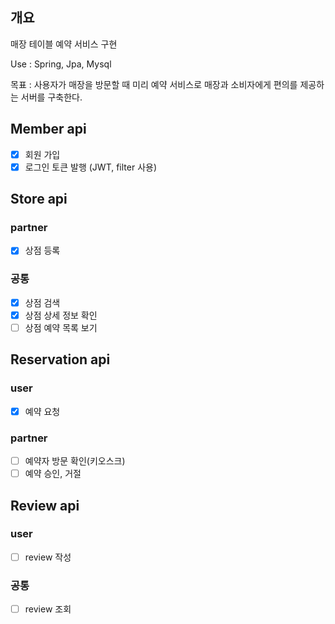 ## 개요
매장 테이블 예약 서비스 구현

Use : Spring, Jpa, Mysql

목표 : 사용자가 매장을 방문할 때 미리 예약 서비스로 매장과 소비자에게 편의를 제공하는 서버를 구축한다.

## Member api
- [x] 회원 가입
- [x] 로그인 토큰 발행 (JWT, filter 사용)

## Store api
### partner
- [x] 상점 등록
### 공통
- [x] 상점 검색
- [x] 상점 상세 정보 확인
- [ ] 상점 예약 목록 보기

## Reservation api
### user
- [x] 예약 요청
### partner
- [ ] 예약자 방문 확인(키오스크)
- [ ] 예약 승인, 거절

## Review api
### user
- [ ] review 작성
### 공통
- [ ] review 조회